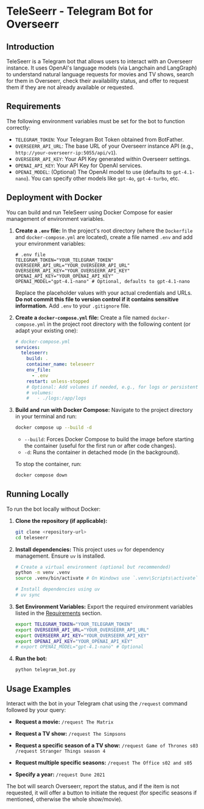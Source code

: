 # TeleSeerr - Telegram Bot for Overseerr

## Introduction

TeleSeerr is a Telegram bot that allows users to interact with an Overseerr instance. It uses OpenAI's language models (via Langchain and LangGraph) to understand natural language requests for movies and TV shows, search for them in Overseerr, check their availability status, and offer to request them if they are not already available or requested.

## Requirements

The following environment variables must be set for the bot to function correctly:

*   `TELEGRAM_TOKEN`: Your Telegram Bot Token obtained from BotFather.
*   `OVERSEERR_API_URL`: The base URL of your Overseerr instance API (e.g., `http://your-overseerr-ip:5055/api/v1`).
*   `OVERSEERR_API_KEY`: Your API Key generated within Overseerr settings.
*   `OPENAI_API_KEY`: Your API Key for OpenAI services.
*   `OPENAI_MODEL`: (Optional) The OpenAI model to use (defaults to `gpt-4.1-nano`). You can specify other models like `gpt-4o`, `gpt-4-turbo`, etc.

## Deployment with Docker

You can build and run TeleSeerr using Docker Compose for easier management of environment variables.

1.  **Create a `.env` file:**
    In the project's root directory (where the `Dockerfile` and `docker-compose.yml` are located), create a file named `.env` and add your environment variables:
    ```dotenv
    # .env file
    TELEGRAM_TOKEN="YOUR_TELEGRAM_TOKEN"
    OVERSEERR_API_URL="YOUR_OVERSEERR_API_URL"
    OVERSEERR_API_KEY="YOUR_OVERSEERR_API_KEY"
    OPENAI_API_KEY="YOUR_OPENAI_API_KEY"
    OPENAI_MODEL="gpt-4.1-nano" # Optional, defaults to gpt-4.1-nano
    ```
    Replace the placeholder values with your actual credentials and URLs. **Do not commit this file to version control if it contains sensitive information.** Add `.env` to your `.gitignore` file.

2.  **Create a `docker-compose.yml` file:**
    Create a file named `docker-compose.yml` in the project root directory with the following content (or adapt your existing one):
    ```yaml
    # docker-compose.yml
    services:
      teleseerr:
        build: .
        container_name: teleseerr
        env_file:
          - .env
        restart: unless-stopped
        # Optional: Add volumes if needed, e.g., for logs or persistent data
        # volumes:
        #   - ./logs:/app/logs
    ```

3.  **Build and run with Docker Compose:**
    Navigate to the project directory in your terminal and run:
    ```bash
    docker compose up --build -d
    ```
    *   `--build`: Forces Docker Compose to build the image before starting the container (useful for the first run or after code changes).
    *   `-d`: Runs the container in detached mode (in the background).

    To stop the container, run:
    ```bash
    docker compose down
    ```

## Running Locally

To run the bot locally without Docker:

1.  **Clone the repository (if applicable):**
    ```bash
    git clone <repository-url>
    cd teleseerr
    ```

2.  **Install dependencies:**
    This project uses `uv` for dependency management. Ensure `uv` is installed.
    ```bash
    # Create a virtual environment (optional but recommended)
    python -m venv .venv
    source .venv/bin/activate # On Windows use `.venv\Scripts\activate`

    # Install dependencies using uv
    # uv sync
    ```

3.  **Set Environment Variables:**
    Export the required environment variables listed in the [Requirements](#requirements) section.
    ```bash
    export TELEGRAM_TOKEN="YOUR_TELEGRAM_TOKEN"
    export OVERSEERR_API_URL="YOUR_OVERSEERR_API_URL"
    export OVERSEERR_API_KEY="YOUR_OVERSEERR_API_KEY"
    export OPENAI_API_KEY="YOUR_OPENAI_API_KEY"
    # export OPENAI_MODEL="gpt-4.1-nano" # Optional
    ```

4.  **Run the bot:**
    ```bash
    python telegram_bot.py
    ```

## Usage Examples

Interact with the bot in your Telegram chat using the `/request` command followed by your query:

*   **Request a movie:**
    `/request The Matrix`

*   **Request a TV show:**
    `/request The Simpsons`

*   **Request a specific season of a TV show:**
    `/request Game of Thrones s03`
    `/request Stranger Things season 4`

*   **Request multiple specific seasons:**
    `/request The Office s02 and s05`

*   **Specify a year:**
    `/request Dune 2021`

The bot will search Overseerr, report the status, and if the item is not requested, it will offer a button to initiate the request (for specific seasons if mentioned, otherwise the whole show/movie).
